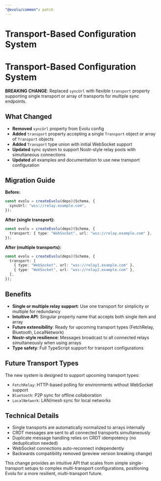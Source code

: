 ```yaml
---
"@evolu/common": patch
---
```


# Transport-Based Configuration System

# Transport-Based Configuration System

**BREAKING CHANGE**: Replaced `syncUrl` with flexible `transport` property supporting single transport or array of transports for multiple sync endpoints.

## What Changed

- **Removed** `syncUrl` property from Evolu config
- **Added** `transport` property accepting a single `Transport` object or array of `Transport` objects
- **Added** `Transport` type union with initial WebSocket support
- **Updated** sync system to support Nostr-style relay pools with simultaneous connections
- **Updated** all examples and documentation to use new transport configuration

## Migration Guide

**Before:**

```ts
const evolu = createEvolu(deps)(Schema, {
  syncUrl: "wss://relay.example.com",
});
```

**After (single transport):**

```ts
const evolu = createEvolu(deps)(Schema, {
  transport: { type: "WebSocket", url: "wss://relay.example.com" },
});
```

**After (multiple transports):**

```ts
const evolu = createEvolu(deps)(Schema, {
  transport: [
    { type: "WebSocket", url: "wss://relay1.example.com" },
    { type: "WebSocket", url: "wss://relay2.example.com" },
  ],
});
```

## Benefits

- **Single or multiple relay support**: Use one transport for simplicity or multiple for redundancy
- **Intuitive API**: Singular property name that accepts both single item and array
- **Future extensibility**: Ready for upcoming transport types (FetchRelay, Bluetooth, LocalNetwork)
- **Nostr-style resilience**: Messages broadcast to all connected relays simultaneously when using arrays
- **Type safety**: Full TypeScript support for transport configurations

## Future Transport Types

The new system is designed to support upcoming transport types:

- `FetchRelay`: HTTP-based polling for environments without WebSocket support
- `Bluetooth`: P2P sync for offline collaboration
- `LocalNetwork`: LAN/mesh sync for local networks

## Technical Details

- Single transports are automatically normalized to arrays internally
- CRDT messages are sent to all connected transports simultaneously
- Duplicate message handling relies on CRDT idempotency (no deduplication needed)
- WebSocket connections auto-reconnect independently
- Backwards compatibility removed (preview version breaking change)

This change provides an intuitive API that scales from simple single-transport setups to complex multi-transport configurations, positioning Evolu for a more resilient, multi-transport future.
